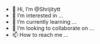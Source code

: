 - 👋 Hi, I’m @Shrijitytt
- 👀 I’m interested in ...
- 🌱 I’m currently learning ...
- 💞️ I’m looking to collaborate on ...
- 📫 How to reach me ...

<!---
Shrijitytt/Shrijitytt is a ✨ special ✨ repository because its `README.md` (this file) appears on your GitHub profile.
You can click the Preview link to take a look at your changes.
--->
